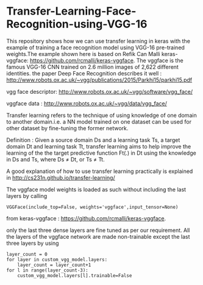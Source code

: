 # Transfer-Learning-Face-Recognition-using-VGG-16
This repository shows how we can use transfer learning in keras with the example of training a face recognition model using VGG-16 pre-trained weights.The example shown here is based on Refik Can Malli keras-vggface: https://github.com/rcmalli/keras-vggface.
The vggface is the famous VGG-16 CNN trained on 2.6 million images of 2,622 different identities. the paper Deep Face Recognition describes it well : http://www.robots.ox.ac.uk/~vgg/publications/2015/Parkhi15/parkhi15.pdf

vgg face descriptor: http://www.robots.ox.ac.uk/~vgg/software/vgg_face/

vggface data : http://www.robots.ox.ac.uk/~vgg/data/vgg_face/

Transfer learning refers to the technique of using knowledge of one domain to another domain.i.e. a NN model trained on one dataset can be used for other dataset by fine-tuning the former network.

Definition : Given a source domain Ds and a learning task Ts, a target domain Dt and learning task Tt, transfer learning aims to help improve the learning of the the target predictive function Ft(.) in Dt using the knowledge in Ds and Ts, where Ds ≠ Dt, or Ts ≠ Tt.

A good explanation of how to use transfer learning practically is explained in http://cs231n.github.io/transfer-learning/

The vggface model weights is loaded as such without including the last layers by calling

	VGGFace(include_top=False, weights='vggface',input_tensor=None) 

from keras-vggface : https://github.com/rcmalli/keras-vggface.
          
only the last three dense layers are fine tuned as per our requirement. All the layers of the vggface network are made non-trainable except the last three layers  by using 

	layer_count = 0
	for layer in custom_vgg_model.layers:
		layer_count = layer_count+1
	for l in range(layer_count-3):
		custom_vgg_model.layers[l].trainable=False
  
 
